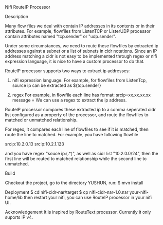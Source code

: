 Nifi RouteIP Processor

Description

Many flow files we deal with contain IP addresses in its contents or in their attributes.
For example, flowfiles from ListenTCP or ListerUDP processor contain attributes named "tcp.sender" or "udp.sender".

Under some circumstances, we need to route these flowfiles by extracted ip addresses against a subnet or a list of subnets in cidr notations.
Since an IP address matching a cidr is not easy to be implemented through regex or nifi expression language, it is nice to have a custom processor 
to do that.

RouteIP processor supports two ways to extract ip addresses:
1. nifi expression language.
For example, for flowfiles from ListenTcp, source ip can be extracted as ${tcp.sender}

2. regex
For example, in flowfile each line has format:
srcip=xx.xx.xx.xx message = 
We can use a regex to extract the ip address.

RouteIP processor compares these extracted ip to a comma seperated cidr list configured as a property of the processor, 
and route the flowfiles to matched or unmatched relationship.

For regex, it compares each line of flowfiles to see if it is matched, then route the line to matched.
For example, you have following flowfile

srcip:10.2.0.13
srcip:10.2.1.123

and you have regex "souce ip:(.*)", as well as cidr list "10.2.0.0/24", 
then the first line will be routed to matched relationship while the second line to unmatched.

Build

Checkout the project, go to the directory YUSHUN, run:
$ mvn install

Deployment
$ cd nifi-cidr-nar/target
$ cp nifi-cidr-nar-1.0.nar your-nifi-home/lib
then restart your nifi, you can use RouteIP processor in your nifi UI.

Acknowledgement
It is inspired by RouteText processor.
Currently it only suports IP v4.




